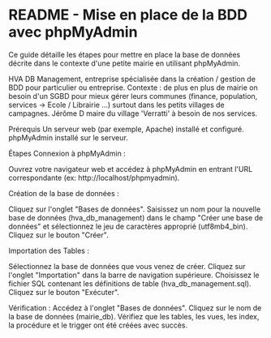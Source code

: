 # README - Mise en place de la BDD avec phpMyAdmin 

Ce guide détaille les étapes pour mettre en place la base de données décrite dans le contexte d'une petite mairie en utilisant phpMyAdmin.

HVA DB Management, entreprise spécialisée dans la création / gestion de BDD pour particulier ou entreprise. Contexte : de plus en plus de mairie on besoin d'un SGBD pour mieux gérer leurs communes (finance, population, services -> Ecole / Librairie ...) surtout dans les petits villages de campagnes. Jérôme D maire du village 'Verratti' à besoin de nos services.

Prérequis Un serveur web (par exemple, Apache) installé et configuré. phpMyAdmin installé sur le serveur.

Étapes Connexion à phpMyAdmin :

Ouvrez votre navigateur web et accédez à phpMyAdmin en entrant l'URL correspondante (ex: http://localhost/phpmyadmin).

Création de la base de données :

Cliquez sur l'onglet "Bases de données". Saisissez un nom pour la nouvelle base de données (hva_db_management) dans le champ "Créer une base de données" et sélectionnez le jeu de caractères approprié (utf8mb4_bin). Cliquez sur le bouton "Créer".

Importation des Tables :

Sélectionnez la base de données que vous venez de créer. Cliquez sur l'onglet "Importation" dans la barre de navigation supérieure. Choisissez le fichier SQL contenant les définitions de table (hva_db_management.sql). Cliquez sur le bouton "Exécuter".

Vérification : Accédez à l'onglet "Bases de données". Cliquez sur le nom de la base de données (mairie_db). Vérifiez que les tables, les vues, les index, la procédure et le trigger ont été créées avec succès.

